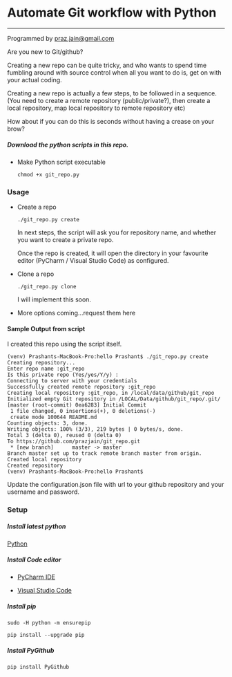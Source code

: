 # Automate Git workflow with Python
---

Programmed by praz.jain@gmail.com

Are you new to Git/github?

Creating a new repo can be quite tricky, and who wants to spend time fumbling around with source control when all you want to do is, get on with your actual coding. 

Creating a new repo is actually a few steps, to be followed in a sequence. (You need to create a remote repository (public/private?), then create a local repository, map local repository to remote repository etc)

How about if you can do this is seconds without having a crease on your brow?

##### Download the python scripts in this repo.

 * Make Python script executable

	`chmod +x git_repo.py`


### Usage

 * Create a repo

	`./git_repo.py create`

	In next steps, the script will ask you for repository name, and whether you want to create a private repo.

	Once the repo is created, it will open the directory in your favourite editor (PyCharm / Visual Studio Code) as configured.

 * Clone a repo

	`./git_repo.py clone`

	I will implement this soon.
	
 * More options coming...request them here


#### Sample Output from script


I created this repo using the script itself.

    (venv) Prashants-MacBook-Pro:hello Prashant$ ./git_repo.py create
    Creating repository...
    Enter repo name :git_repo
    Is this private repo (Yes/yes/Y/y) :
    Connecting to server with your credentials
    Successfully created remote repository :git_repo
    Creating local repository :git_repo, in /local/data/github/git_repo
    Initialized empty Git repository in /LOCAL/Data/github/git_repo/.git/
    [master (root-commit) 0ea6283] Initial Commit
     1 file changed, 0 insertions(+), 0 deletions(-)
     create mode 100644 README.md
    Counting objects: 3, done.
    Writing objects: 100% (3/3), 219 bytes | 0 bytes/s, done.
    Total 3 (delta 0), reused 0 (delta 0)
    To https://github.com/prazjain/git_repo.git
     * [new branch]      master -> master
    Branch master set up to track remote branch master from origin.
    Created local repository
    Created repository
    (venv) Prashants-MacBook-Pro:hello Prashant$ 

Update the configuration.json file with url to your github repository and your username and password.

	
### Setup

##### Install latest python

[Python](https://www.python.org/downloads/)

##### Install Code editor

 * [PyCharm IDE](https://www.jetbrains.com/pycharm/download/#section=mac)

 * [Visual Studio Code](https://code.visualstudio.com/download)


##### Install pip

`sudo -H python -m ensurepip`

`pip install --upgrade pip`

##### Install PyGithub

`pip install PyGithub`



